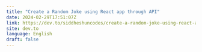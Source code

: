 ```yaml
---
title: "Create a Random Joke using React app through API"
date: 2024-02-29T17:51:07Z
link: https://dev.to/siddheshuncodes/create-a-random-joke-using-react-app-through-api-2c82?utm_medium=RSS&utm_source=news.12bit.vn
site: dev.to
language: English
draft: false
---
```

